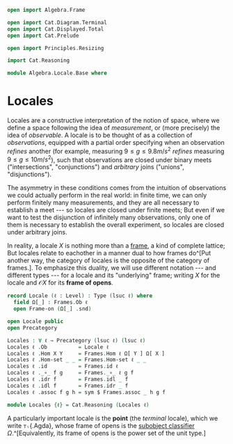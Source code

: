 ```agda
open import Algebra.Frame

open import Cat.Diagram.Terminal
open import Cat.Displayed.Total
open import Cat.Prelude

open import Principles.Resizing

import Cat.Reasoning

module Algebra.Locale.Base where
```

# Locales

Locales are a constructive interpretation of the notion of space, where
we define a space following the idea of _measurement_, or (more
precisely) the idea of _observable_. A locale is to be thought of as a
collection of _observations_, equipped with a partial order specifying
when an observation _refines_ another (for example, measuring $9 \le g
\le 9.8 m/s^2$ _refines_ measuring $9 \le g \le 10 m/s^2$), such that
observations are closed under binary meets ("intersections",
"conjunctions") and _arbitrary_ joins ("unions", "disjunctions").

The asymmetry in these conditions comes from the intuition of
observations we could actually perform in the real world: in finite
time, we can only perform finitely many measurements, and they are all
necessary to establish a meet --- so locales are closed under finite
meets; But even if we want to test the disjunction of infinitely many
observations, only one of them is necessary to establish the overall
experiment, so locales are closed under arbitrary joins.

In reality, a locale $X$ is nothing more than a [frame], a kind of
complete lattice; But locales relate to eachother in a manner dual to
how frames do^[Put another way, the category of locales is the opposite
of the category of frames.]. To emphasize this duality, we will use
different notation --- and different types --- for a locale and its
"underlying" frame; writing $X$ for the locale and $\mathcal{O}X$ for
its **frame of opens**.

[frame]: Algebra.Frame.html

```agda
record Locale (ℓ : Level) : Type (lsuc ℓ) where
  field Ω[_] : Frames.Ob ℓ
  open Frame-on (Ω[_] .snd)

open Locale public
open Precategory

Locales : ∀ ℓ → Precategory (lsuc ℓ) (lsuc ℓ)
Locales ℓ .Ob          = Locale ℓ
Locales ℓ .Hom X Y     = Frames.Hom ℓ Ω[ Y ] Ω[ X ]
Locales ℓ .Hom-set _ _ = Frames.Hom-set ℓ _ _
Locales ℓ .id          = Frames.id ℓ
Locales ℓ ._∘_ f g     = Frames._∘_ ℓ g f
Locales ℓ .idr f       = Frames.idl _ f
Locales ℓ .idl f       = Frames.idr _ f
Locales ℓ .assoc f g h = sym $ Frames.assoc _ h g f

module Locales {ℓ} = Cat.Reasoning (Locales ℓ)
```

A particularly important locale is the **point** (the _terminal_
locale), which we write `⊤ₗ`{.Agda}, whose frame of opens is the
[subobject classifier] $\Omega$.^[Equivalently, its frame of opens is
the power set of the unit type.]

[subobject classifier]: Principles.Resizing.html
